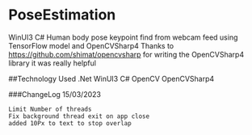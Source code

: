 # PoseEstimation
WinUI3 C# Human body pose keypoint find from webcam feed using TensorFlow model and OpenCVSharp4
Thanks to https://github.com/shimat/opencvsharp for writing the OpenCVSharp4 library it was really helpful

##Technology Used
.Net WinUI3
C#
OpenCV
OpenCVSharp4

###ChangeLog
15/03/2023
```
Limit Number of threads
Fix background thread exit on app close
added 10Px to text to stop overlap
```